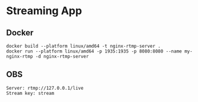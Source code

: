 # Streaming App

## Docker
```
docker build --platform linux/amd64 -t nginx-rtmp-server .
docker run --platform linux/amd64 -p 1935:1935 -p 8080:8080 --name my-nginx-rtmp -d nginx-rtmp-server
```

## OBS
```
Server: rtmp://127.0.0.1/live
Stream key: stream
```
